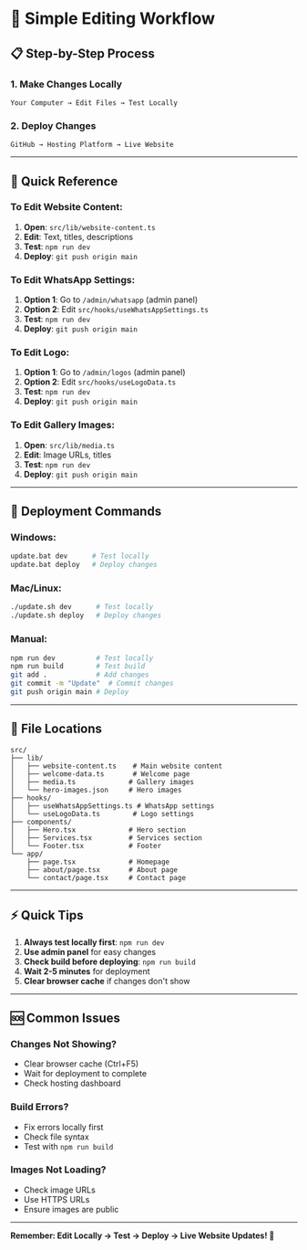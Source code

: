 # 🔄 Simple Editing Workflow

## 📋 Step-by-Step Process

### **1. Make Changes Locally**
```
Your Computer → Edit Files → Test Locally
```

### **2. Deploy Changes**
```
GitHub → Hosting Platform → Live Website
```

---

## 🎯 Quick Reference

### **To Edit Website Content:**
1. **Open**: `src/lib/website-content.ts`
2. **Edit**: Text, titles, descriptions
3. **Test**: `npm run dev`
4. **Deploy**: `git push origin main`

### **To Edit WhatsApp Settings:**
1. **Option 1**: Go to `/admin/whatsapp` (admin panel)
2. **Option 2**: Edit `src/hooks/useWhatsAppSettings.ts`
3. **Test**: `npm run dev`
4. **Deploy**: `git push origin main`

### **To Edit Logo:**
1. **Option 1**: Go to `/admin/logos` (admin panel)
2. **Option 2**: Edit `src/hooks/useLogoData.ts`
3. **Test**: `npm run dev`
4. **Deploy**: `git push origin main`

### **To Edit Gallery Images:**
1. **Open**: `src/lib/media.ts`
2. **Edit**: Image URLs, titles
3. **Test**: `npm run dev`
4. **Deploy**: `git push origin main`

---

## 🚀 Deployment Commands

### **Windows:**
```bash
update.bat dev      # Test locally
update.bat deploy   # Deploy changes
```

### **Mac/Linux:**
```bash
./update.sh dev      # Test locally
./update.sh deploy   # Deploy changes
```

### **Manual:**
```bash
npm run dev          # Test locally
npm run build        # Test build
git add .            # Add changes
git commit -m "Update"  # Commit changes
git push origin main # Deploy
```

---

## 📁 File Locations

```
src/
├── lib/
│   ├── website-content.ts    # Main website content
│   ├── welcome-data.ts       # Welcome page
│   ├── media.ts             # Gallery images
│   └── hero-images.json     # Hero images
├── hooks/
│   ├── useWhatsAppSettings.ts # WhatsApp settings
│   └── useLogoData.ts        # Logo settings
├── components/
│   ├── Hero.tsx             # Hero section
│   ├── Services.tsx         # Services section
│   └── Footer.tsx           # Footer
└── app/
    ├── page.tsx             # Homepage
    ├── about/page.tsx       # About page
    └── contact/page.tsx     # Contact page
```

---

## ⚡ Quick Tips

1. **Always test locally first**: `npm run dev`
2. **Use admin panel** for easy changes
3. **Check build before deploying**: `npm run build`
4. **Wait 2-5 minutes** for deployment
5. **Clear browser cache** if changes don't show

---

## 🆘 Common Issues

### **Changes Not Showing?**
- Clear browser cache (Ctrl+F5)
- Wait for deployment to complete
- Check hosting dashboard

### **Build Errors?**
- Fix errors locally first
- Check file syntax
- Test with `npm run build`

### **Images Not Loading?**
- Check image URLs
- Use HTTPS URLs
- Ensure images are public

---

**Remember: Edit Locally → Test → Deploy → Live Website Updates! 🎉**



